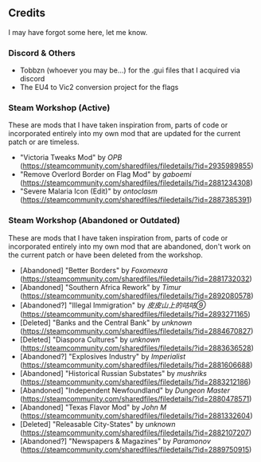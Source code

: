 ## Credits

I may have forgot some here, let me know.

### Discord & Others

- Tobbzn (whoever you may be...) for the .gui files that I acquired via discord
- The EU4 to Vic2 conversion project for the flags

### Steam Workshop (Active)

These are mods that I have taken inspiration from, parts of code or incorporated entirely into my own mod that are updated for the current patch or are timeless.

- "Victoria Tweaks Mod" by *OPB* (https://steamcommunity.com/sharedfiles/filedetails/?id=2935989855)
- "Remove Overlord Border on Flag Mod" by *gaboemi* (https://steamcommunity.com/sharedfiles/filedetails/?id=2881234308)
- "Severe Malaria Icon (Edit)" by *ontoclasm* (https://steamcommunity.com/sharedfiles/filedetails/?id=2887385391)

### Steam Workshop (Abandoned or Outdated)

These are mods that I have taken inspiration from, parts of code or incorporated entirely into my own mod that are abandoned, don't work on the current patch or have been deleted from the workshop.

- [Abandoned] "Better Borders" by *Foxomexra* (https://steamcommunity.com/sharedfiles/filedetails/?id=2881732032)
- [Abandoned] "Southern Africa Rework" by *Timur* (https://steamcommunity.com/sharedfiles/filedetails/?id=2892080578)
- [Abandoned?] "Illegal Immigration" by *皮皮山上的咕咕⑨* (https://steamcommunity.com/sharedfiles/filedetails/?id=2893271165)
- [Deleted] "Banks and the Central Bank" by *unknown* (https://steamcommunity.com/sharedfiles/filedetails/?id=2884670827)
- [Deleted] "Diaspora Cultures" by *unknown* (https://steamcommunity.com/sharedfiles/filedetails/?id=2883636528)
- [Abandoned?] "Explosives Industry" by *Imperialist* (https://steamcommunity.com/sharedfiles/filedetails/?id=2881606688)
- [Abandoned] "Historical Russian Substates" by *mushriks* (https://steamcommunity.com/sharedfiles/filedetails/?id=2883212186)
- [Abandoned] "Independent Newfoundland" by *Dungeon Master* (https://steamcommunity.com/sharedfiles/filedetails/?id=2880478571)
- [Abandoned] "Texas Flavor Mod" by *John M* (https://steamcommunity.com/sharedfiles/filedetails/?id=2881332604)
- [Deleted] "Releasable City-States" by *unknown* (https://steamcommunity.com/sharedfiles/filedetails/?id=2882107207)
- [Abandoned?] "Newspapers & Magazines" by *Paramonov* (https://steamcommunity.com/sharedfiles/filedetails/?id=2889750915)


